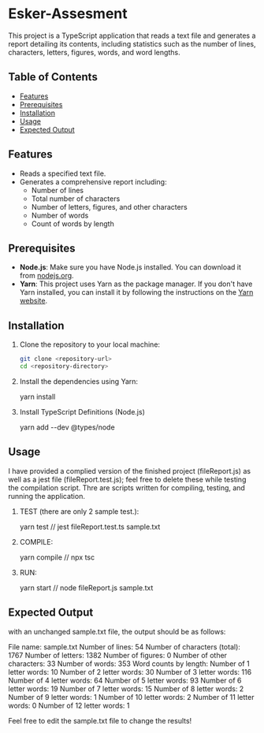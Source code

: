 # Esker-Assesment
This project is a TypeScript application that reads a text file and generates a report detailing its contents, including statistics such as the number of lines, characters, letters, figures, words, and word lengths.

## Table of Contents

- [Features](#features)
- [Prerequisites](#prerequisites)
- [Installation](#installation)
- [Usage](#usage)
- [Expected Output](#output)

## Features

- Reads a specified text file.
- Generates a comprehensive report including:
  - Number of lines
  - Total number of characters
  - Number of letters, figures, and other characters
  - Number of words
  - Count of words by length

## Prerequisites

- **Node.js**: Make sure you have Node.js installed. You can download it from [nodejs.org](https://nodejs.org/).
- **Yarn**: This project uses Yarn as the package manager. If you don't have Yarn installed, you can install it by following the instructions on the [Yarn website](https://yarnpkg.com/getting-started/install).

## Installation

1. Clone the repository to your local machine:

   ```bash
   git clone <repository-url>
   cd <repository-directory>

2. Install the dependencies using Yarn: 

    yarn install

3. Install TypeScript Definitions (Node.js)

    yarn add --dev @types/node

## Usage

I have provided a complied version of the finished project (fileReport.js) as well as a jest file (fileReport.test.js); feel free to delete these while testing the compilation script. Thre are scripts written for compiling, testing, and running the application. 

1. TEST (there are only 2 sample test.): 

    yarn test 
    // jest fileReport.test.ts sample.txt

2. COMPILE:  

    yarn compile
    // npx tsc 

3.  RUN: 

    yarn start
    // node fileReport.js sample.txt


## Expected Output
with an unchanged sample.txt file, the output should be as follows:

File name: sample.txt
Number of lines: 54
Number of characters (total): 1767
Number of letters: 1382
Number of figures: 0
Number of other characters: 33
Number of words: 353
Word counts by length:
Number of 1 letter words: 10
Number of 2 letter words: 30
Number of 3 letter words: 116
Number of 4 letter words: 64
Number of 5 letter words: 93
Number of 6 letter words: 19
Number of 7 letter words: 15
Number of 8 letter words: 2
Number of 9 letter words: 1
Number of 10 letter words: 2
Number of 11 letter words: 0
Number of 12 letter words: 1 

Feel free to edit the sample.txt file to change the results!